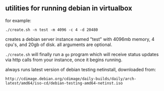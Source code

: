 ## utilities for running debian in virtualbox

for example:

    ./create.sh -n test -m 4096 -c 4 -d 20480

creates a debian server instance named "test" with 4096mb memory, 4
cpu's, and 20gb of disk. all arguments are optional.

```./create.sh``` will finally run a ```go``` program which will receive status
updates via http calls from your instance, once it begins running.

always runs latest version of debian testing netinstall, downloaded from:

    http://cdimage.debian.org/cdimage/daily-builds/daily/arch-latest/amd64/iso-cd/debian-testing-amd64-netinst.iso